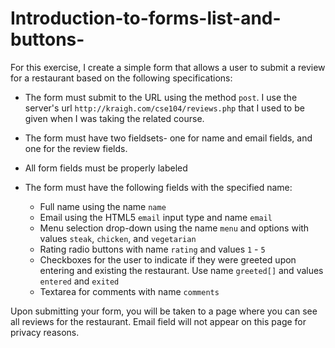# Introduction-to-forms-list-and-buttons-

For this exercise, I create a simple form that allows a user to submit a review for a restaurant based on the following specifications:

* The form must submit to the URL using the method `post`. I use the server's url `http://kraigh.com/cse104/reviews.php` that I used to be given when I was taking the related course.

* The form must have two fieldsets- one for name and email fields, and one for the review fields.

* All form fields must be properly labeled 
* The form must have the following fields with the specified name:
    * Full name using the name `name`
    * Email using the HTML5 `email` input type and name `email`
    * Menu selection drop-down using the name `menu` and options with values `steak`, `chicken`, and `vegetarian`
    * Rating radio buttons with name `rating` and values `1` - `5`
    * Checkboxes for the user to indicate if they were greeted upon entering and existing the restaurant. Use name `greeted[]` and values `entered` and `exited`
    * Textarea for comments with  name `comments`

Upon submitting your form, you will be taken to a page where you can see all reviews for the restaurant. 
Email field will not appear on this page for privacy reasons.

